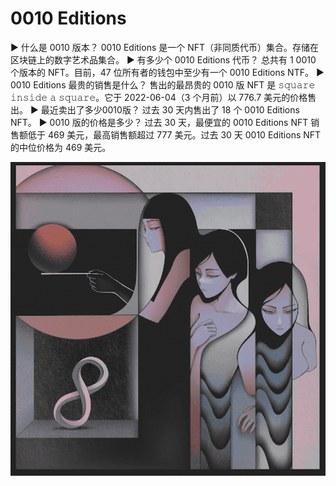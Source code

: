 # 0010 Editions

▶ 什么是 0010 版本？
0010 Editions 是一个 NFT（非同质代币）集合。存储在区块链上的数字艺术品集合。
▶ 有多少个 0010 Editions 代币？
总共有 1 0010 个版本的 NFT。目前，47 位所有者的钱包中至少有一个 0010 Editions NTF。
▶ 0010 Editions 最贵的销售是什么？
售出的最昂贵的 0010 版 NFT 是 𝚜𝚚𝚞𝚊𝚛𝚎 𝚒𝚗𝚜𝚒𝚍𝚎 𝚊 𝚜𝚚𝚞𝚊𝚛𝚎。它于 2022-06-04（3 个月前）以 776.7 美元的价格售出。
▶ 最近卖出了多少0010版？
过去 30 天内售出了 18 个 0010 Editions NFT。
▶ 0010 版的价格是多少？
过去 30 天，最便宜的 0010 Editions NFT 销售额低于 469 美元，最高销售额超过 777 美元。过去 30 天 0010 Editions NFT 的中位价格为 469 美元。

![nft](01.png)
